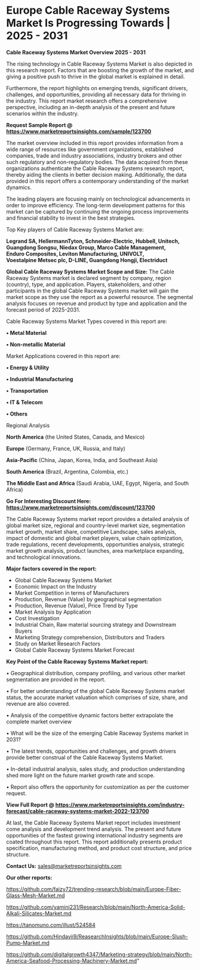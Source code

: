 # Europe Cable Raceway Systems Market Is Progressing Towards | 2025 - 2031

<Strong> Cable Raceway Systems Market Overview 2025 - 2031</strong>

The rising technology in Cable Raceway Systems Market is also depicted in this research report. Factors that are boosting the growth of the market, and giving a positive push to thrive in the global market is explained in detail.

Furthermore, the report highlights on emerging trends, significant drivers, challenges, and opportunities, providing all necessary data for thriving in the industry. This report market research offers a comprehensive perspective, including an in-depth analysis of the present and future scenarios within the industry.

<strong>Request Sample Report @ <a href=https://www.marketreportsinsights.com/sample/123700>https://www.marketreportsinsights.com/sample/123700</a></strong>

The market overview included in this report provides information from a wide range of resources like government organizations, established companies, trade and industry associations, industry brokers and other such regulatory and non-regulatory bodies. The data acquired from these organizations authenticate the Cable Raceway Systems research report, thereby aiding the clients in better decision making. Additionally, the data provided in this report offers a contemporary understanding of the market dynamics.

The leading players are focusing mainly on technological advancements in order to improve efficiency. The long-term development patterns for this market can be captured by continuing the ongoing process improvements and financial stability to invest in the best strategies.

Top Key players of Cable Raceway Systems Market are:

<strong>Legrand SA, HellermannTyton, Schneider-Electric, Hubbell, Unitech, Guangdong Songsu, Niedax Group, Marco Cable Management, Enduro Composites, Leviton Manufacturing, UNIVOLT, Voestalpine Metsec plc, D-LINE, Guangdong Hongji, Electriduct</strong>

<strong><b>Global Cable Raceway Systems Market Scope and Size:</b></strong>
The Cable Raceway Systems market is declared segment by company, region (country), type, and application. Players, stakeholders, and other participants in the global Cable Raceway Systems market will gain the market scope as they use the report as a powerful resource. The segmental analysis focuses on revenue and product by type and application and the forecast period of 2025-2031.

Cable Raceway Systems Market Types covered in this report are:

<strong>• Metal Material

• Non-metallic Material</strong>

Market Applications covered in this report are:

<strong>• Energy & Utility

• Industrial Manufacturing

• Transportation

• IT & Telecom

• Others</strong> 

Regional Analysis

<strong>North America</strong> (the United States, Canada, and Mexico)

<strong>Europe</strong> (Germany, France, UK, Russia, and Italy)

<strong>Asia-Pacific</strong> (China, Japan, Korea, India, and Southeast Asia)

<strong>South America</strong> (Brazil, Argentina, Colombia, etc.)

<strong>The Middle East and Africa</strong> (Saudi Arabia, UAE, Egypt, Nigeria, and South Africa)

<strong>Go For Interesting Discount Here: <a href=https://www.marketreportsinsights.com/discount/123700>https://www.marketreportsinsights.com/discount/123700</a></strong>

The Cable Raceway Systems market report provides a detailed analysis of global market size, regional and country-level market size, segmentation market growth, market share, competitive Landscape, sales analysis, impact of domestic and global market players, value chain optimization, trade regulations, recent developments, opportunities analysis, strategic market growth analysis, product launches, area marketplace expanding, and technological innovations.

<strong><b>Major factors covered in the report:</b></strong>
<ul>
  <li>Global Cable Raceway Systems Market </li>
  <li>Economic Impact on the Industry</li>
  <li>Market Competition in terms of Manufacturers</li>
  <li>Production, Revenue (Value) by geographical segmentation</li>
  <li>Production, Revenue (Value), Price Trend by Type</li>
  <li>Market Analysis by Application</li>
  <li>Cost Investigation</li>
  <li>Industrial Chain, Raw material sourcing strategy and Downstream Buyers</li>
  <li>Marketing Strategy comprehension, Distributors and Traders</li>
  <li>Study on Market Research Factors</li>
  <li>Global Cable Raceway Systems Market Forecast</li>
</ul>

<strong><b>Key Point of the Cable Raceway Systems Market report:</b></strong>

• Geographical distribution, company profiling, and various other market segmentation are provided in the report.

• For better understanding of the global Cable Raceway Systems market status, the accurate market valuation which comprises of size, share, and revenue are also covered.

• Analysis of the competitive dynamic factors better extrapolate the complete market overview

• What will be the size of the emerging Cable Raceway Systems market in 2031?

• The latest trends, opportunities and challenges, and growth drivers provide better construal of the Cable Raceway Systems Market.

• In-detail industrial analysis, sales study, and production understanding shed more light on the future market growth rate and scope.

• Report also offers the opportunity for customization as per the customer request.

<strong><b>View Full Report @ <a href=https://www.marketreportsinsights.com/industry-forecast/cable-raceway-systems-market-2022-123700>https://www.marketreportsinsights.com/industry-forecast/cable-raceway-systems-market-2022-123700</a></b></strong>


At last, the Cable Raceway Systems Market report includes investment come analysis and development trend analysis. The present and future opportunities of the fastest growing international industry segments are coated throughout this report. This report additionally presents product specification, manufacturing method, and product cost structure, and price structure.

<strong>Contact Us:</strong>
sales@marketreportsinsights.com

<strong>Our other reports:</strong>

<a href=https://github.com/faizy72/trending-research/blob/main/Europe-Fiber-Glass-Mesh-Market.md>https://github.com/faizy72/trending-research/blob/main/Europe-Fiber-Glass-Mesh-Market.md</a>

<a href=https://github.com/yamini231/Research/blob/main/North-America-Solid-Alkali-Silicates-Market.md>https://github.com/yamini231/Research/blob/main/North-America-Solid-Alkali-Silicates-Market.md</a>

<a href=https://tanomuno.com/illust/524584>https://tanomuno.com/illust/524584</a>

<a href=https://github.com/Hindavii9/ReasearchInsights/blob/main/Europe-Slush-Pump-Market.md>https://github.com/Hindavii9/ReasearchInsights/blob/main/Europe-Slush-Pump-Market.md</a>

<a href=https://github.com/digitalgrowth4347/Marketing-strategy/blob/main/North-America-Seafood-Processing-Machinery-Market.md>https://github.com/digitalgrowth4347/Marketing-strategy/blob/main/North-America-Seafood-Processing-Machinery-Market.md</a>"

